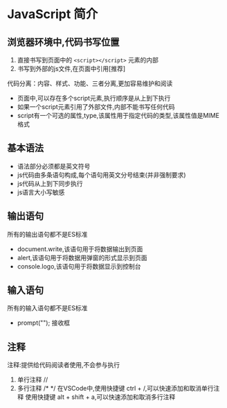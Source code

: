 # JavaScript 简介

## 浏览器环境中,代码书写位置

1. 直接书写到页面中的 `<script></script>` 元素的内部
2. 书写到外部的js文件,在页面中引用[推荐]

代码分离：内容、样式、功能、三者分离,更加容易维护和阅读

   - 页面中,可以存在多个script元素,执行顺序是从上到下执行
   - 如果一个script元素引用了外部文件,内部不能书写任何代码
   - script有一个可选的属性,type,该属性用于指定代码的类型,该属性值是MIME格式

## 基本语法

- 语法部分必须都是英文符号
- js代码由多条语句构成,每个语句用英文分号结束(并非强制要求)
- js代码从上到下同步执行
- js语言大小写敏感

## 输出语句

所有的输出语句都不是ES标准

- document.write,该语句用于将数据输出到页面
- alert,该语句用于将数据用弹窗的形式显示到页面
- console.logo,该语句用于将数据显示到控制台

## 输入语句

所有的输入语句都不是ES标准

- prompt(""); 接收框

## 注释

注释:提供给代码阅读者使用,不会参与执行

1. 单行注释 //
2. 多行注释 /*  */
在VSCode中,使用快捷键 ctrl + /,可以快速添加和取消单行注释
使用快捷键 alt + shift + a,可以快速添加和取消多行注释